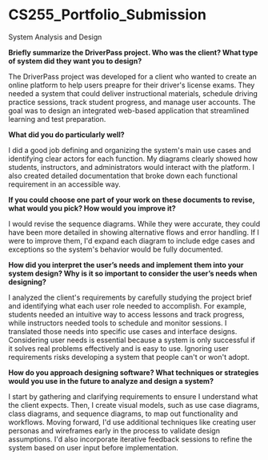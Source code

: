 # CS255_Portfolio_Submission
System Analysis and Design

**Briefly summarize the DriverPass project. Who was the client? What type of system did they want you to design?**

The DriverPass project was developed for a client who wanted to create an online platform to help users preapre for their driver's license exams. They needed a system that could deliver instructional materials, schedule driving practice sessions, track student progress, and manage user accounts. The goal was to design an integrated web-based application that streamlined learning and test preparation.

**What did you do particularly well?**

I did a good job defining and organizing the system's main use cases and identifying clear actors for each function. My diagrams clearly showed how students, instructors, and administrators would interact with the platform. I also created detailed documentation that broke down each functional requirement in an accessible way.

**If you could choose one part of your work on these documents to revise, what would you pick? How would you improve it?**

I would revise the sequence diagrams. While they were accurate, they could have been more detailed in showing alternative flows and error handling. If I were to improve them, I'd expand each diagram to include edge cases and exceptions so the system's behavior would be fully documented.

**How did you interpret the user’s needs and implement them into your system design? Why is it so important to consider the user’s needs when designing?**

I analyzed the client's requirements by carefully studying the project brief and identifying what each user role needed to accomplish. For example, students needed an intuitive way to access lessons and track progress, while instructors needed tools to schedule and monitor sessions. I translated those needs into specific use cases and interface designs. Considering user needs is essential because a system is only successful if it solves real problems effectively and is easy to use. Ignoring user requirements risks developing a system that people can't or won't adopt.

**How do you approach designing software? What techniques or strategies would you use in the future to analyze and design a system?**

I start by gathering and clarifying requirements to ensure I understand what the client expects. Then, I create visual models, such as use case diagrams, class diagrams, and sequence diagrams, to map out functionality and workflows. Moving forward, I'd use additional techniques like creating user personas and wireframes early in the process to validate design assumptions. I'd also incorporate iterative feedback sessions to refine the system based on user input before implementation.
